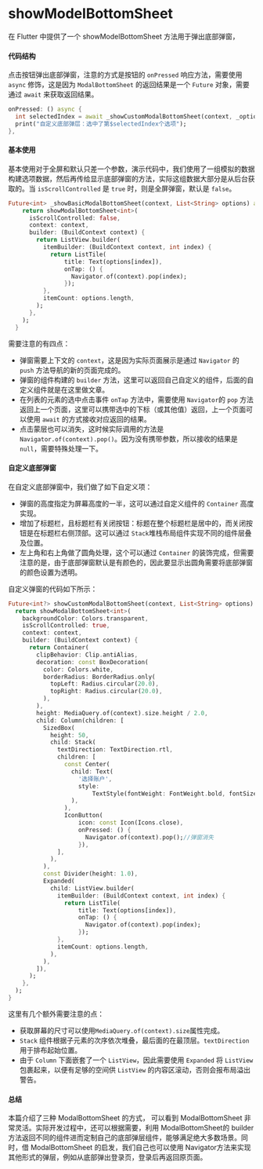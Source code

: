 # showModelBottomSheet

在 Flutter 中提供了一个 showModelBottomSheet 方法用于弹出底部弹窗，

#### 代码结构

点击按钮弹出底部弹窗，注意的方式是按钮的 `onPressed` 响应方法，需要使用 `async` 修饰，这是因为 `ModalBottomSheet` 的返回结果是一个 `Future` 对象，需要通过 `await` 来获取返回结果。

```dart
onPressed: () async {
  int selectedIndex = await _showCustomModalBottomSheet(context, _options);
  print("自定义底部弹层：选中了第$selectedIndex个选项");
},
```

#### 基本使用

基本使用对于全屏和默认只差一个参数，演示代码中，我们使用了一组模拟的数据构建选项数据，然后再传给显示底部弹窗的方法，实际这组数据大部分是从后台获取的。当 `isScrollControlled` 是 `true` 时，则是全屏弹窗，默认是 `false`。

```dart
Future<int> _showBasicModalBottomSheet(context, List<String> options) async {
    return showModalBottomSheet<int>(
      isScrollControlled: false,
      context: context,
      builder: (BuildContext context) {
        return ListView.builder(
          itemBuilder: (BuildContext context, int index) {
            return ListTile(
                title: Text(options[index]),
                onTap: () {
                  Navigator.of(context).pop(index);
                });
          },
          itemCount: options.length,
        );
      },
    );
  }
```

需要注意的有四点：

- 弹窗需要上下文的 `context`，这是因为实际页面展示是通过 `Navigator` 的 `push` 方法导航的新的页面完成的。
- 弹窗的组件构建的 `builder` 方法，这里可以返回自己自定义的组件，后面的自定义组件就是在这里做文章。
- 在列表的元素的选中点击事件 `onTap` 方法中，需要使用 `Navigator`的 `pop` 方法返回上一个页面，这里可以携带选中的下标（或其他值）返回，上一个页面可以使用 `await` 的方式接收对应返回的结果。
- 点击蒙层也可以消失，这时候实际调用的方法是 `Navigator.of(context).pop()`。因为没有携带参数，所以接收的结果是 `null`，需要特殊处理一下。

#### 自定义底部弹窗

在自定义底部弹窗中，我们做了如下自定义项：

- 弹窗的高度指定为屏幕高度的一半，这可以通过自定义组件的 `Container` 高度实现。
- 增加了标题栏，且标题栏有关闭按钮：标题在整个标题栏是居中的，而关闭按钮是在标题栏右侧顶部。这可以通过 `Stack`堆栈布局组件实现不同的组件层叠及位置。
- 左上角和右上角做了圆角处理，这个可以通过 `Container` 的装饰完成，但需要注意的是，由于底部弹窗默认是有颜色的，因此要显示出圆角需要将底部弹窗的颜色设置为透明。

自定义弹窗的代码如下所示：

```dart
Future<int?> showCustomModalBottomSheet(context, List<String> options) async {
  return showModalBottomSheet<int>(
    backgroundColor: Colors.transparent,
    isScrollControlled: true,
    context: context,
    builder: (BuildContext context) {
      return Container(
        clipBehavior: Clip.antiAlias,
        decoration: const BoxDecoration(
          color: Colors.white,
          borderRadius: BorderRadius.only(
            topLeft: Radius.circular(20.0),
            topRight: Radius.circular(20.0),
          ),
        ),
        height: MediaQuery.of(context).size.height / 2.0,
        child: Column(children: [
          SizedBox(
            height: 50,
            child: Stack(
              textDirection: TextDirection.rtl,
              children: [
                const Center(
                  child: Text(
                    '选择账户',
                    style:
                        TextStyle(fontWeight: FontWeight.bold, fontSize: 16.0),
                  ),
                ),
                IconButton(
                    icon: const Icon(Icons.close),
                    onPressed: () {
                      Navigator.of(context).pop();//弹窗消失
                    }),
              ],
            ),
          ),
          const Divider(height: 1.0),
          Expanded(
            child: ListView.builder(
              itemBuilder: (BuildContext context, int index) {
                return ListTile(
                    title: Text(options[index]),
                    onTap: () {
                      Navigator.of(context).pop(index);
                    });
              },
              itemCount: options.length,
            ),
          ),
        ]),
      );
    },
  );
}
```

这里有几个额外需要注意的点：

- 获取屏幕的尺寸可以使用`MediaQuery.of(context).size`属性完成。
- `Stack` 组件根据子元素的次序依次堆叠，最后面的在最顶层。`textDirection` 用于排布起始位置。
- 由于 `Column` 下面嵌套了一个 `ListView`，因此需要使用 `Expanded` 将 `ListView` 包裹起来，以便有足够的空间供 `ListView` 的内容区滚动，否则会报布局溢出警告。

#### 总结

本篇介绍了三种 ModalBottomSheet 的方式， 可以看到 ModalBottomSheet 非常灵活。实际开发过程中，还可以根据需要，利用 ModalBottomSheet的 builder 方法返回不同的组件进而定制自己的底部弹层组件，能够满足绝大多数场景。同时，借 ModalBottomSheet 的启发，我们自己也可以使用 Navigator方法来实现其他形式的弹层，例如从底部弹出登录页，登录后再返回原页面。